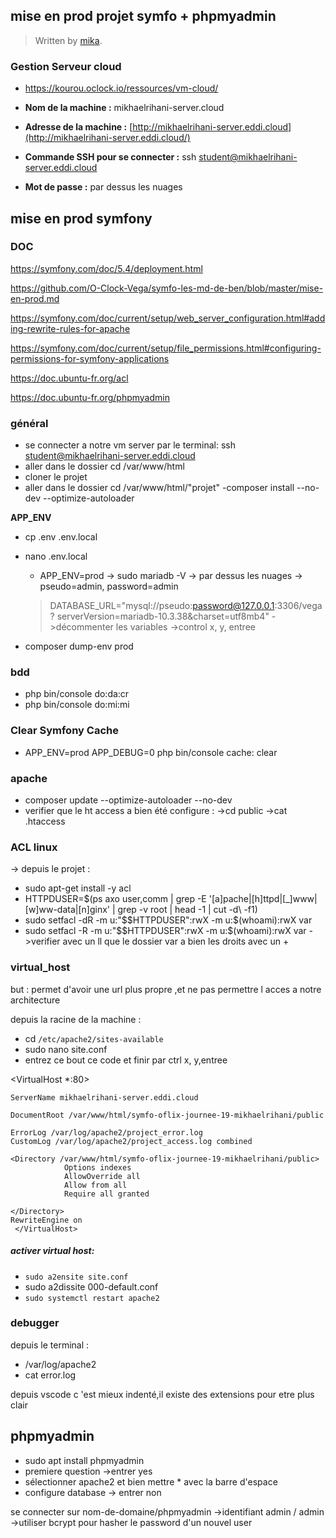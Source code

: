 
## mise en prod projet symfo + phpmyadmin

> Written by [mika](https://github.com/mikhaelrihani/).
### Gestion Serveur cloud
- https://kourou.oclock.io/ressources/vm-cloud/
 -   **Nom de la machine :**  mikhaelrihani-server.cloud
-   **Adresse de la machine :**  [http://mikhaelrihani-server.eddi.cloud](http://mikhaelrihani-server.eddi.cloud/)


-   **Commande SSH pour se connecter :** ssh student@mikhaelrihani-server.eddi.cloud
-   **Mot de passe :** par dessus les nuages
## mise en prod symfony
### DOC

https://symfony.com/doc/5.4/deployment.html
 
 https://github.com/O-Clock-Vega/symfo-les-md-de-ben/blob/master/mise-en-prod.md

https://symfony.com/doc/current/setup/web_server_configuration.html#adding-rewrite-rules-for-apache

https://symfony.com/doc/current/setup/file_permissions.html#configuring-permissions-for-symfony-applications

https://doc.ubuntu-fr.org/acl

https://doc.ubuntu-fr.org/phpmyadmin

 ### général
 - se connecter a notre vm server par le terminal: ssh    student@mikhaelrihani-server.eddi.cloud
- aller dans le dossier cd /var/www/html 
- cloner le projet 
- aller dans le dossier cd /var/www/html/"projet"
-composer install --no-dev --optimize-autoloader

**APP_ENV**

- cp .env .env.local
 - nano .env.local
    - APP_ENV=prod
    -> sudo mariadb -V
    -> par dessus les nuages
    -> pseudo=admin, password=admin
    >DATABASE_URL="mysql://pseudo:password@127.0.0.1:3306/vega? serverVersion=mariadb-10.3.38&charset=utf8mb4"
   ->décommenter les variables 
   ->control x, y, entree
   
  - composer dump-env prod
   
   ### bdd
  - php bin/console do:da:cr
  - php bin/console do:mi:mi
  
### Clear  Symfony Cache

- APP_ENV=prod APP_DEBUG=0 php bin/console cache: clear

### apache
- composer update  --optimize-autoloader --no-dev 
- verifier que le ht access a bien été configure : 
->cd public
->cat .htaccess

### ACL linux

-> depuis le projet :
- sudo apt-get install -y acl
- HTTPDUSER=$(ps axo user,comm | grep -E '[a]pache|[h]ttpd|[_]www|[w]ww-data|[n]ginx' | grep -v root | head -1 | cut -d\  -f1)
- sudo setfacl -dR -m u:"$$HTTPDUSER":rwX -m u:$(whoami):rwX var
- sudo setfacl -R -m u:"$$HTTPDUSER":rwX -m u:$(whoami):rwX var
->verifier avec un ll que le dossier var a bien les droits  avec un +

### virtual_host
but : permet d'avoir une url plus propre ,et ne pas permettre l acces a notre architecture

depuis la racine de la machine :
- cd `/etc/apache2/sites-available`
- sudo nano site.conf
- entrez ce bout ce code et finir par ctrl x, y,entree

<VirtualHost *:80>

    ServerName mikhaelrihani-server.eddi.cloud
    
    DocumentRoot /var/www/html/symfo-oflix-journee-19-mikhaelrihani/public
    
    ErrorLog /var/log/apache2/project_error.log
    CustomLog /var/log/apache2/project_access.log combined
    
    <Directory /var/www/html/symfo-oflix-journee-19-mikhaelrihani/public>     
                Options indexes
                AllowOverride all
                Allow from all
                Require all granted
                
    </Directory>
    RewriteEngine on
     </VirtualHost>
##### activer virtual host:
-  `sudo a2ensite site.conf`
- sudo a2dissite 000-default.conf
- `sudo systemctl restart apache2`

### debugger 
depuis le terminal : 
- /var/log/apache2 
- cat error.log

depuis vscode c 'est mieux indenté,il existe des extensions pour etre plus clair
## phpmyadmin

- sudo apt install phpmyadmin
- premiere question ->entrer yes
- sélectionner apache2 et bien mettre * avec la barre d'espace
- configure database -> entrer non
 
 se connecter sur nom-de-domaine/phpmyadmin
->identifiant admin / admin
->utiliser bcrypt pour hasher le password d'un nouvel user










<!--stackedit_data:
eyJoaXN0b3J5IjpbLTE3NzM2MjExOTgsLTE2OTU1MTY5MTAsLT
E1ODA3ODA1MjcsLTIyNTM5Nzg4MSwtMTgxMDkzNjcwOSwtMjM1
NDAyNjkzLC0xNzkwNzQyODAxLC00MDA1MjQ5ODEsMTc2Mzk5MD
k0MiwtMTAyNzE5MjEzOCwtODA4MjMwNjI5LC04NTE3MDQ3ODUs
MTQ3NjUyNzg4NCwtMTczNzExMjE5MCwtMTE3MzY1MDU4MCwtMT
Q5MjgzNjE1MywtNjQ2Mzc5NDEwLC0xMzcwODg0ODEzLC0yMDg2
ODA4MzcyLDIxMjUzNTI0NDFdfQ==
-->